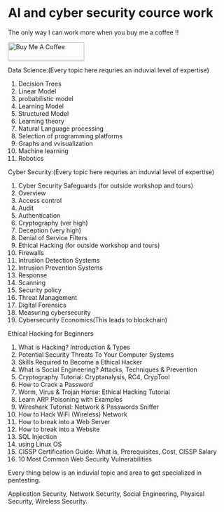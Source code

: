 # AI and cyber security cource work

The only way I can work more when you buy me a coffee !!

<a href="https://www.buymeacoffee.com/gbraad" target="_blank"><img src="https://www.buymeacoffee.com/assets/img/custom_images/orange_img.png" alt="Buy Me A Coffee" style="height: 41px !important;width: 174px !important;box-shadow: 0px 3px 2px 0px rgba(190, 190, 190, 0.5) !important;-webkit-box-shadow: 0px 3px 2px 0px rgba(190, 190, 190, 0.5) !important;" ></a>

<script data-name="BMC-Widget" src="https://cdnjs.buymeacoffee.com/1.0.0/widget.prod.min.js" data-id="vishchintu" data-description="Support me on Buy me a coffee!" data-message="Thank you for visiting. You can now buy me a coffee!" data-color="#FF813F" data-position="right" data-x_margin="18" data-y_margin="18"></script>

Data Science:(Every topic here requries an induvial level of expertise)

1. Decision Trees
2. Linear Model
3. probabilistic model
4. Learning Model
5. Structured Model
6. Learning theory
7. Natural Language processing
8. Selection of programming platforms
9. Graphs and vvisualization
10. Machine learning
11. Robotics

Cyber Security:(Every topic here requries an induvial level of expertise)

1. Cyber Security Safeguards (for outside workshop and tours)
2. Overview 
3. Access control 
4. Audit 
5. Authentication 
6. Cryptography (ver high) 
7. Deception (very high)
8. Denial of Service Filters 
9. Ethical Hacking (for outside workshop and tours)
10. Firewalls 
11. Intrusion Detection Systems
12. Intrusion Prevention Systems  
13. Response 
14. Scanning 
15. Security policy 
16. Threat Management
17. Digital Forensics
18. Measuring cybersecurity
19. Cybersecurity Economics(This leads to blockchain)

Ethical Hacking for Beginners

1. What is Hacking? Introduction & Types
2. Potential Security Threats To Your Computer Systems
3. Skills Required to Become a Ethical Hacker
4. What is Social Engineering? Attacks, Techniques & Prevention
5. Cryptography Tutorial: Cryptanalysis, RC4, CrypTool
6. How to Crack a Password
7. Worm, Virus & Trojan Horse: Ethical Hacking Tutorial
8. Learn ARP Poisoning with Examples
9. Wireshark Tutorial: Network & Passwords Sniffer
10. How to Hack WiFi (Wireless) Network
11. How to break into a Web Server
12. How to break into a Website
13. SQL Injection
14. using Linux OS
15. CISSP Certification Guide: What is, Prerequisites, Cost, CISSP Salary
16. 10 Most Common Web Security Vulnerabilities

Every thing below is an induvial topic and area to get specialized in pentesting.

Application Security,
Network Security,
Social Engineering,
Physical Security,
Wireless Security.
